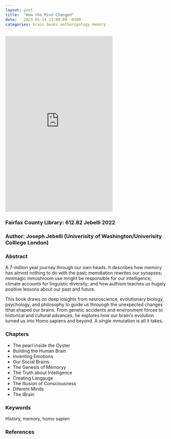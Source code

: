 ```yaml
---
layout: post
title:  "How the Mind Changed"
date:   2023-05-14 12:00:00 -0400
categories: brain books anthoropology memory
---
```


<iframe type="text/html" sandbox="allow-scripts allow-same-origin allow-popups" width="336" height="550" frameborder="0" allowfullscreen style="max-width:100%" src="https://www.amazon.com/How-Mind-Changed-History-Evolving/dp/0316424986/ref=asc_df_0316424986/?tag=hyprod-20&linkCode=df0&hvadid=598244665656&hvpos=&hvnetw=g&hvrand=813976284064855555&hvpone=&hvptwo=&hvqmt=&hvdev=c&hvdvcmdl=&hvlocint=&hvlocphy=9007576&hvtargid=pla-1687326217164&psc=1&asin=0316424986&revisionId=&format=4&depth=1" ></iframe>

### Fairfax County Library: 612.82 Jebelli 2022
### Author: Joseph Jebelli (Univerisity of Washington/Univerisity Colllege London)

### Abstract
A 7-million year journey through our own heads. It describes how memory has almost nothing to do with the past; memdiation rewrites our synapses; mmmagic mmushroom use mright be responsible 
for our intelligence; climate accounts for linguistic diversity; and how authism teaches us hugely positive lessons about our past and future.

This book draws on deep insights from neuroscience, evolutionary biology, psychology, and philosophy to guide us throuogh the unexpected changes tthat shaped our brains. From genetic
accidents and environment forces to historical and cultural advances, he explores how our brain's evolution turned us into Homo sapiens and beyond.
A single mmutation is all it takes.
### Chapters
* The pearl inside the Oyster
* Building the Human Brain
* Inventing Emotions
* Our Social Brains
* The Genesis of Memoryy
* The Truth about Intelligence
* Creating Langauge
* The Illusion of Consciousness
* Diferent Minds
* The iBrain

### Keywords
History, memory, homo sapien

### References


